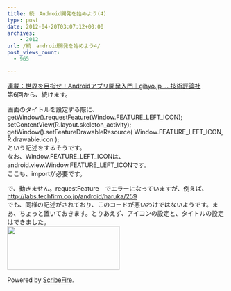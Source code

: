 ```yaml
---
title: 続　Android開発を始めよう(4)
type: post
date: 2012-04-20T03:07:12+00:00
archives:
    - 2012
url: /続　android開発を始めよう4/
post_views_count:
  - 965

---
```

<a target="_blank" href="http://gihyo.jp/dev/serial/01/androidapp">連載：世界を目指せ！Androidアプリ開発入門｜gihyo.jp … 技術評論社</a>  
第6回から、続けます。

画面のタイトルを設定する際に、  
getWindow().requestFeature(Window.FEATURE\_LEFT\_ICON);  
setContentView(R.layout.skeleton_activity);  
getWindow().setFeatureDrawableResource( Window.FEATURE\_LEFT\_ICON, R.drawable.icon );  
という記述をするそうです。  
なお、Window.FEATURE\_LEFT\_ICONは、android.view.Window.FEATURE\_LEFT\_ICONです。  
ここも、importが必要です。

で、動きません。requestFeature　でエラーになっていますが、例えば、  
<a target="_blank" href="http://labs.techfirm.co.jp/android/haruka/259">http://labs.techfirm.co.jp/android/haruka/259</a>  
でも、同様の記述がされており、このコードが悪いわけではないようです。まあ、ちょっと置いておきます。とりあえず、アイコンの設定と、タイトルの設定はできました。  
<img src="https://i1.wp.com/jqinglong.html.xdomain.jp/bimg/moz-screenshot-11.png" alt="" data-recalc-dims="1" />  
<img src="https://i0.wp.com/jqinglong.html.xdomain.jp/bimg/moz-screenshot-12.png?resize=259%2C101" alt="" height="101" width="259" data-recalc-dims="1" /> 

<p class="scribefire-powered">
  Powered by <a href="http://www.scribefire.com/">ScribeFire</a>.
</p>